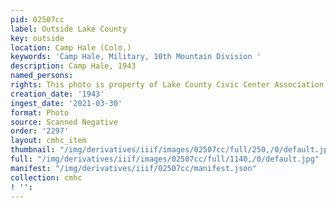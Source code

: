 ```yaml
---
pid: 02507cc
label: Outside Lake County
key: outside
location: Camp Hale (Colo.)
keywords: 'Camp Hale, Military, 10th Mountain Division '
description: Camp Hale, 1943
named_persons: 
rights: This photo is property of Lake County Civic Center Association.
creation_date: '1943'
ingest_date: '2021-03-30'
format: Photo
source: Scanned Negative
order: '2297'
layout: cmhc_item
thumbnail: "/img/derivatives/iiif/images/02507cc/full/250,/0/default.jpg"
full: "/img/derivatives/iiif/images/02507cc/full/1140,/0/default.jpg"
manifest: "/img/derivatives/iiif/02507cc/manifest.json"
collection: cmhc
! '': 
---
```


